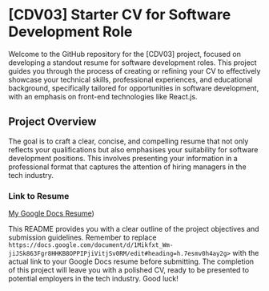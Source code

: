 
# [CDV03] Starter CV for Software Development Role

Welcome to the GitHub repository for the [CDV03] project, focused on developing a standout resume for software development roles. This project guides you through the process of creating or refining your CV to effectively showcase your technical skills, professional experiences, and educational background, specifically tailored for opportunities in software development, with an emphasis on front-end technologies like React.js.

## Project Overview

The goal is to craft a clear, concise, and compelling resume that not only reflects your qualifications but also emphasises your suitability for software development positions. This involves presenting your information in a professional format that captures the attention of hiring managers in the tech industry.



### Link to Resume
[My Google Docs Resume](https://docs.google.com/document/d/1Mikfxt_Wm-jiJSk863Fgr8HHKB8OPPIPjiVitjSv0RM/edit#heading=h.7esmv0h4ay2g))

This README provides you with a clear outline of the project objectives and submission guidelines. Remember to replace `https://docs.google.com/document/d/1Mikfxt_Wm-jiJSk863Fgr8HHKB8OPPIPjiVitjSv0RM/edit#heading=h.7esmv0h4ay2g>` with the actual link to your Google Docs resume before submitting. The completion of this project will leave you with a polished CV, ready to be presented to potential employers in the tech industry. Good luck!

